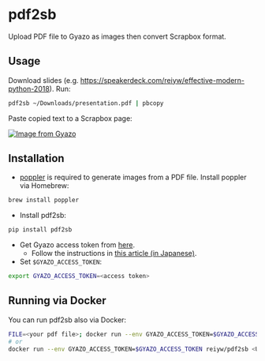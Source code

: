 # pdf2sb

Upload PDF file to Gyazo as images then convert Scrapbox format.

## Usage

Download slides (e.g. https://speakerdeck.com/reiyw/effective-modern-python-2018).
Run:

```sh
pdf2sb ~/Downloads/presentation.pdf | pbcopy
```

Paste copied text to a Scrapbox page:

[![Image from Gyazo](https://i.gyazo.com/0417c51246c401de8725393d7c78f715.png)](https://gyazo.com/0417c51246c401de8725393d7c78f715)

## Installation

- [poppler](https://poppler.freedesktop.org/) is required to generate images from a PDF file. Install poppler via Homebrew:

```sh
brew install poppler
```

- Install pdf2sb:

```sh
pip install pdf2sb
```

- Get Gyazo access token from [here](https://gyazo.com/oauth/applications).
    - Follow the instructions in [this article (in Japanese)](https://blog.naichilab.com/entry/gyazo-access-token).
- Set `$GYAZO_ACCESS_TOKEN`:

```sh
export GYAZO_ACCESS_TOKEN=<access token>
```

## Running via Docker

You can run pdf2sb also via Docker:

```sh
FILE=<your pdf file>; docker run --env GYAZO_ACCESS_TOKEN=$GYAZO_ACCESS_TOKEN -v $(readlink -f $FILE):/app/${FILE##*/} reiyw/pdf2sb ${FILE##*/}
# or
docker run --env GYAZO_ACCESS_TOKEN=$GYAZO_ACCESS_TOKEN reiyw/pdf2sb <URL>
```
